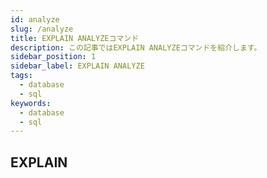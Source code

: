 ```yaml
---
id: analyze
slug: /analyze
title: EXPLAIN ANALYZEコマンド
description: この記事ではEXPLAIN ANALYZEコマンドを紹介します。
sidebar_position: 1
sidebar_label: EXPLAIN ANALYZE
tags:
  - database
  - sql
keywords:
  - database
  - sql
---
```


## EXPLAIN